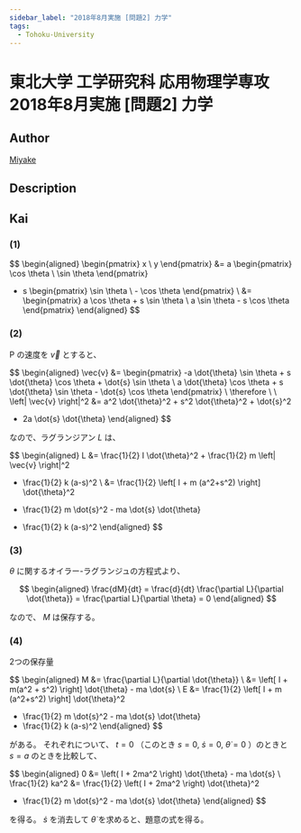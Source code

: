 ```yaml
---
sidebar_label: "2018年8月実施 [問題2] 力学"
tags:
  - Tohoku-University
---
```

# 東北大学 工学研究科 応用物理学専攻 2018年8月実施 \[問題2\] 力学

## **Author**
[Miyake](https://miyake.github.io/exams/index.html)

## **Description**

## **Kai**
### (1)

$$
\begin{aligned}
\begin{pmatrix} x \\ y \end{pmatrix}
&= a \begin{pmatrix} \cos \theta \\ \sin \theta \end{pmatrix}
+ s \begin{pmatrix} \sin \theta \\ - \cos \theta \end{pmatrix}
\\
&= \begin{pmatrix} a \cos \theta + s \sin \theta \\
a \sin \theta - s \cos \theta \end{pmatrix}
\end{aligned}
$$

### (2)
P の速度を $\vec{v}$ とすると、

$$
\begin{aligned}
\vec{v}
&= \begin{pmatrix}
-a \dot{\theta} \sin \theta + s \dot{\theta} \cos \theta + \dot{s} \sin \theta \\
a \dot{\theta} \cos \theta + s \dot{\theta} \sin \theta - \dot{s} \cos \theta
\end{pmatrix}
\\
\therefore \ \ 
\left| \vec{v} \right|^2
&= a^2 \dot{\theta}^2 + s^2 \dot{\theta}^2 + \dot{s}^2
- 2a \dot{s} \dot{\theta}
\end{aligned}
$$

なので、ラグランジアン $L$ は、

$$
\begin{aligned}
L
&= \frac{1}{2} I \dot{\theta}^2 + \frac{1}{2} m \left| \vec{v} \right|^2
- \frac{1}{2} k (a-s)^2
\\
&= \frac{1}{2} \left[ I + m (a^2+s^2) \right] \dot{\theta}^2
+ \frac{1}{2} m \dot{s}^2 - ma \dot{s} \dot{\theta}
- \frac{1}{2} k (a-s)^2
\end{aligned}
$$

### (3)
$\theta$ に関するオイラー-ラグランジュの方程式より、

$$
\begin{aligned}
\frac{dM}{dt}
= \frac{d}{dt} \frac{\partial L}{\partial \dot{\theta}}
= \frac{\partial L}{\partial \theta}
= 0
\end{aligned}
$$

なので、 $M$ は保存する。

### (4)
2つの保存量

$$
\begin{aligned}
M
&= \frac{\partial L}{\partial \dot{\theta}}
\\
&= \left[ I + m(a^2 + s^2) \right] \dot{\theta} - ma \dot{s}
\\
E
&= \frac{1}{2} \left[ I + m (a^2+s^2) \right] \dot{\theta}^2
+ \frac{1}{2} m \dot{s}^2 - ma \dot{s} \dot{\theta}
+ \frac{1}{2} k (a-s)^2
\end{aligned}
$$

がある。
それぞれについて、
$t=0$ （このとき $s=0, \ \dot{s}=0, \ \dot{\theta}=0$ ）のときと
$s=a$ のときを比較して、

$$
\begin{aligned}
0
&= \left( I + 2ma^2 \right) \dot{\theta} - ma \dot{s}
\\
\frac{1}{2} ka^2
&= \frac{1}{2} \left( I + 2ma^2 \right) \dot{\theta}^2
+ \frac{1}{2} m \dot{s}^2 - ma \dot{s} \dot{\theta}
\end{aligned}
$$

を得る。
$\dot{s}$ を消去して $\dot{\theta}$ を求めると、題意の式を得る。